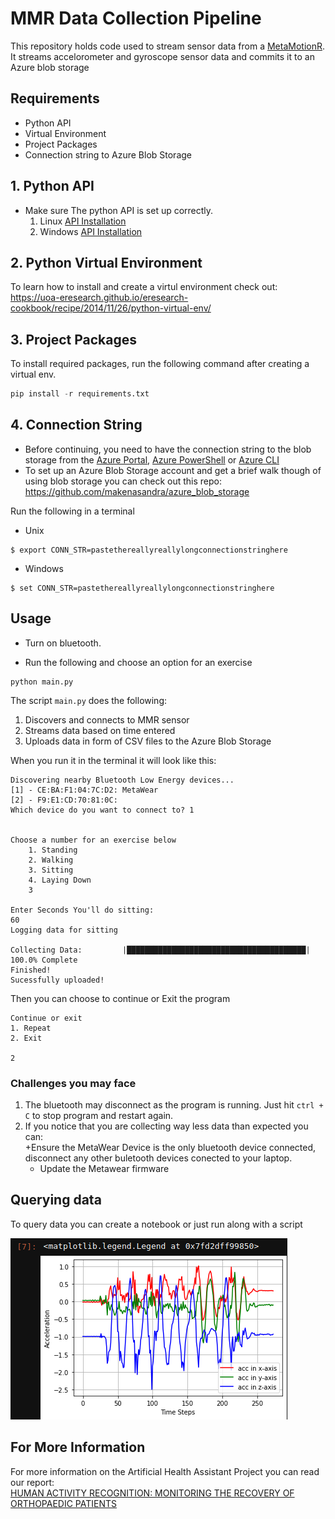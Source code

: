 # MMR Data Collection Pipeline
This repository holds code used to stream sensor data from a [MetaMotionR](https://mbientlab.com/store/metamotionr/). It streams accelorometer and gyroscope sensor data and commits it to an Azure blob storage

## Requirements
- Python API
- Virtual Environment
- Project Packages 
- Connection string to Azure Blob Storage

## 1. Python API

- Make sure The python API is set up correctly.
    1. Linux [API Installation](https://mbientlab.com/tutorials/PyLinux.html)
    2. Windows [API Installation](https://mbientlab.com/tutorials/PyWindows.html)

## 2. Python Virtual Environment
To learn how to install and create a virtul environment check out:
<br> https://uoa-eresearch.github.io/eresearch-cookbook/recipe/2014/11/26/python-virtual-env/

## 3. Project Packages
To install required packages, run the following command after creating a virtual env.

```python
pip install -r requirements.txt
```
## 4. Connection String
- Before continuing, you need to have the connection string to the blob storage from the [Azure Portal](https://docs.microsoft.com/en-us/azure/storage/common/storage-account-create?tabs=azure-portal), [Azure PowerShell](https://docs.microsoft.com/en-us/azure/storage/common/storage-account-create?tabs=azure-powershell) or [Azure CLI](https://docs.microsoft.com/en-us/azure/storage/common/storage-account-create?tabs=azure-cli)
- To set up an Azure Blob Storage account and get a brief walk though of using blob storage you can check out this repo: https://github.com/makenasandra/azure_blob_storage


Run the following in a terminal

- Unix

```
$ export CONN_STR=pastethereallyreallylongconnectionstringhere
```
- Windows
```
$ set CONN_STR=pastethereallyreallylongconnectionstringhere
```

## Usage
- Turn on bluetooth.

- Run the following and choose an option for an exercise
```
python main.py
```
The script ```main.py``` does the following:
1. Discovers and connects to MMR sensor
2. Streams data based on time entered
3. Uploads data in form of CSV files to the Azure Blob Storage

When you run it in the terminal it will look like this:
```
Discovering nearby Bluetooth Low Energy devices...
[1] - CE:BA:F1:04:7C:D2: MetaWear
[2] - F9:E1:CD:70:81:0C:
Which device do you want to connect to? 1


Choose a number for an exercise below
    1. Standing
    2. Walking
    3. Sitting
    4. Laying Down
    3

Enter Seconds You'll do sitting:
60
Logging data for sitting

Collecting Data:         |████████████████████████████████████████| 100.0% Complete
Finished!
Sucessfully uploaded!
```
Then you can choose to continue or Exit the program
```
Continue or exit
1. Repeat
2. Exit

2
```


### Challenges you may face
1. The bluetooth may disconnect as the program is running. Just hit ```ctrl + C``` to stop program and restart again.
2. If you notice that you are collecting way less data than expected you can:  
    +Ensure the MetaWear Device is the only bluetooth device connected, disconnect any other buletooth devices conected to your laptop.
    + Update the Metawear firmware


## Querying data
To query data you can create a notebook or just run along with a script

![alt text](files/plot.png)

## For More Information
For more information on the Artificial Health Assistant Project you can read our report:
<br> [HUMAN ACTIVITY RECOGNITION: MONITORING THE RECOVERY OF ORTHOPAEDIC PATIENTS](https://dekut-dsail.github.io/technical-reports.html)
